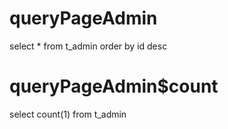 queryPageAdmin
===
select * from t_admin order by id desc 

queryPageAdmin$count
===
select count(1) from t_admin